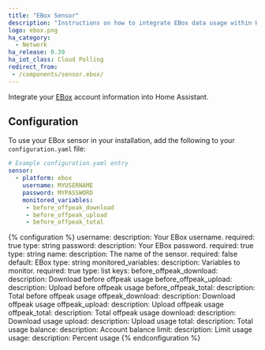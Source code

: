 ```yaml
---
title: "EBox Sensor"
description: "Instructions on how to integrate EBox data usage within Home Assistant."
logo: ebox.png
ha_category:
  - Network
ha_release: 0.39
ha_iot_class: Cloud Polling
redirect_from:
 - /components/sensor.ebox/
---
```


Integrate your [EBox](https://client.ebox.ca/) account information into Home Assistant.

## Configuration

To use your EBox sensor in your installation, add the following to your `configuration.yaml` file:

```yaml
# Example configuration.yaml entry
sensor:
  - platform: ebox
    username: MYUSERNAME
    password: MYPASSWORD
    monitored_variables:
     - before_offpeak_download
     - before_offpeak_upload
     - before_offpeak_total
```

{% configuration %}
username:
  description: Your EBox username.
  required: true
  type: string
password:
  description: Your EBox password.
  required: true
  type: string
name:
  description: The name of the sensor.
  required: false
  default: EBox
  type: string
monitored_variables:
  description: Variables to monitor.
  required: true
  type: list
  keys:
    before_offpeak_download:
      description: Download before offpeak usage
    before_offpeak_upload:
      description: Upload before offpeak usage
    before_offpeak_total:
      description: Total before offpeak usage
    offpeak_download:
      description: Download offpeak usage
    offpeak_upload:
      description: Upload offpeak usage
    offpeak_total:
      description: Total offpeak usage
    download:
      description: Download usage
    upload:
      description: Upload usage
    total:
      description: Total usage
    balance:
      description: Account balance
    limit:
      description: Limit usage
    usage:
      description: Percent usage
{% endconfiguration %}
